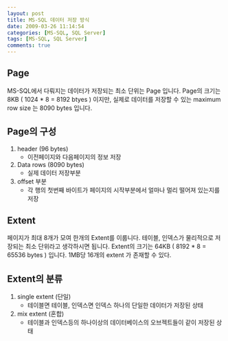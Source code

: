 ```yaml
---
layout: post
title: MS-SQL 데이터 저장 방식
date: 2009-03-26 11:14:54
categories: [MS-SQL, SQL Server]
tags: [MS-SQL, SQL Server]
comments: true
---
```


## Page
MS-SQL에서 다뤄지는 데이터가 저장되는 최소 단위는 Page 입니다.
Page의 크기는 8KB ( 1024 * 8 = 8192 btyes ) 이지만, 실제로 데이터를 저장할 수 있는 maximum row size 는 8090 bytes 입니다.

## Page의 구성
1. header (96 bytes)
   * 이전페이지와 다음페이지의 정보 저장
2. Data rows (8090 bytes)
   * 실제 데이터 저장부분
3. offset 부분
   * 각 행의 첫번째 바이트가 페이지의 시작부분에서 얼마나 멀리 떨어져 있는지를 저장

## Extent
페이지가 최대 8개가 모여 한개의 Extent를 이룹니다. 테이블, 인덱스가 물리적으로 저장되는 최소 단위라고 생각하시면 됩니다.
Extent의 크기는 64KB ( 8192 * 8 = 65536 bytes ) 입니다.
1MB당 16개의 extent 가 존재할 수 있다.

## Extent의 분류
1. single extent (단일)
   * 테이블면 테이블, 인덱스면 인덱스 하나의 단일한 데이터가 저장된 상태
2. mix extent (혼합)
   * 테이블과 인덱스등의 하나이상의 데이터베이스의 오브젝트들이 같이 저장된 상태

